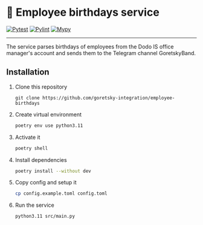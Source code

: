# 🎂 Employee birthdays service

[![Pytest](https://github.com/goretsky-integration/employee-birthdays/actions/workflows/pytest.yml/badge.svg)](https://github.com/goretsky-integration/employee-birthdays/actions/workflows/pytest.yml)
[![Pylint](https://github.com/goretsky-integration/employee-birthdays/actions/workflows/pylint.yml/badge.svg)](https://github.com/goretsky-integration/employee-birthdays/actions/workflows/pylint.yml)
[![Mypy](https://github.com/goretsky-integration/employee-birthdays/actions/workflows/mypy.yml/badge.svg)](https://github.com/goretsky-integration/employee-birthdays/actions/workflows/mypy.yml)

---

The service parses birthdays of employees from the Dodo IS office manager's account and sends them to the Telegram channel GoretskyBand.

## Installation

1. Clone this repository
    ```git
    git clone https://github.com/goretsky-integration/employee-birthdays
    ```

2. Create virtual environment
    ```bash
    poetry env use python3.11
    ```

3. Activate it
    ```bash
    poetry shell
    ```

4. Install dependencies
    ```bash
    poetry install --without dev
    ```

5. Copy config and setup it
    ```bash
    cp config.example.toml config.toml
    ```

6. Run the service
    ```bash
    python3.11 src/main.py
    ```
